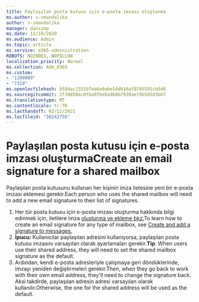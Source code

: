 ```yaml
---
title: Paylaşılan posta kutusu için e-posta imzası oluşturma
ms.author: v-smandalika
author: v-smandalika
manager: dansimp
ms.date: 12/18/2020
ms.audience: Admin
ms.topic: article
ms.service: o365-administration
ROBOTS: NOINDEX, NOFOLLOW
localization_priority: Normal
ms.collection: Adm_O365
ms.custom:
- "1200009"
- "7310"
ms.openlocfilehash: b584ac2351b7ea6e0abe14db18af8785591cb5d6
ms.sourcegitcommit: 2f39850ac0fba9fbeba9b8b7939ae79b505d3b67
ms.translationtype: MT
ms.contentlocale: tr-TR
ms.lasthandoff: 02/12/2021
ms.locfileid: "50243756"
---
```

# <a name="create-an-email-signature-for-a-shared-mailbox"></a><span data-ttu-id="6a140-102">Paylaşılan posta kutusu için e-posta imzası oluşturma</span><span class="sxs-lookup"><span data-stu-id="6a140-102">Create an email signature for a shared mailbox</span></span>

<span data-ttu-id="6a140-103">Paylaşılan posta kutusunu kullanan her kişinin imza listesine yeni bir e-posta imzası eklemesi gerekir.</span><span class="sxs-lookup"><span data-stu-id="6a140-103">Each person who uses the shared mailbox will need to add a new email signature to their list of signatures.</span></span>

1. <span data-ttu-id="6a140-104">Her tür posta kutusu için e-posta imzası oluşturma hakkında bilgi edinmek için, iletilere imza [oluşturma ve ekleme bkz.](https://support.office.com/article/8ee5d4f4-68fd-464a-a1c1-0e1c80bb27f2)</span><span class="sxs-lookup"><span data-stu-id="6a140-104">To learn how to create an email signature for any type of mailbox, see [Create and add a signature to messages.](https://support.office.com/article/8ee5d4f4-68fd-464a-a1c1-0e1c80bb27f2)</span></span>
2. <span data-ttu-id="6a140-105">**İpucu:** Kullanıcılar paylaşılan adresini kullanıyorsa, paylaşılan posta kutusu imzasını varsayılan olarak ayarlamaları gerekir.</span><span class="sxs-lookup"><span data-stu-id="6a140-105">**Tip**: When users use their shared address, they will need to set the shared mailbox signature as the default.</span></span>
3. <span data-ttu-id="6a140-106">Ardından, kendi e-posta adresleriyle çalışmaya geri döndüklerinde, imzayı yeniden değiştirmeleri gerekir.</span><span class="sxs-lookup"><span data-stu-id="6a140-106">Then, when they go back to work with their own email address, they'll need to change the signature back.</span></span> <span data-ttu-id="6a140-107">Aksi takdirde, paylaşılan adresin adresi varsayılan olarak kullanılır.</span><span class="sxs-lookup"><span data-stu-id="6a140-107">Otherwise, the one for the shared address will be used as the default.</span></span>